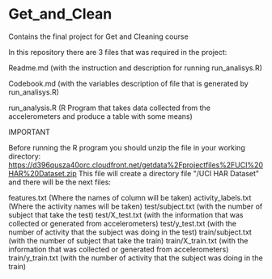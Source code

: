 Get_and_Clean
=============
Contains the final project for Get and Cleaning course

In this repository there are 3 files that was required in the project:

Readme.md           (with the instruction and description for running run_analisys.R)

Codebook.md         (with the variables description of file that is generated by run_analisys.R)

run_analysis.R      (R Program that takes data collected from the accelerometers and produce a table with some means)

IMPORTANT

Before running the R program you should unzip the file in your working directory:
https://d396qusza40orc.cloudfront.net/getdata%2Fprojectfiles%2FUCI%20HAR%20Dataset.zip
This file will create a directory file "/UCI HAR Dataset" and there will be the next files:

features.txt          (Where the names of column will be taken)
activity_labels.txt   (Where the activity names will be taken)
test/subject.txt      (with the number of subject that take the test)
test/X_test.txt       (with the information that was collected or generated from accelerometers)
test/y_test.txt       (with the number of activity that the subject was doing in the test)
train/subject.txt      (with the number of subject that take the train)
train/X_train.txt       (with the information that was collected or generated from accelerometers)
train/y_train.txt       (with the number of activity that the subject was doing in the train)




